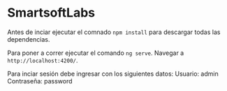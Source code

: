 # SmartsoftLabs

Antes de inciar ejecutar el comnado `npm install` para descargar todas las dependencias.

Para poner a correr ejecutar el comando `ng serve`. Navegar a `http://localhost:4200/`.

Para inciar sesión debe ingresar con los siguientes datos:
Usuario: admin
Contraseña: password
